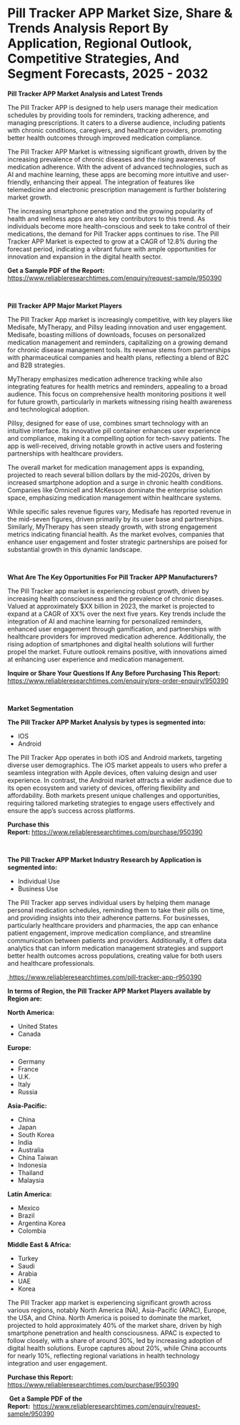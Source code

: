 <p><h1>Pill Tracker APP Market Size, Share & Trends Analysis Report By Application, Regional Outlook, Competitive Strategies, And Segment Forecasts, 2025 - 2032</h1></p><p><strong>Pill Tracker APP Market Analysis and Latest Trends</strong></p>
<p><p>The Pill Tracker APP is designed to help users manage their medication schedules by providing tools for reminders, tracking adherence, and managing prescriptions. It caters to a diverse audience, including patients with chronic conditions, caregivers, and healthcare providers, promoting better health outcomes through improved medication compliance.</p><p>The Pill Tracker APP Market is witnessing significant growth, driven by the increasing prevalence of chronic diseases and the rising awareness of medication adherence. With the advent of advanced technologies, such as AI and machine learning, these apps are becoming more intuitive and user-friendly, enhancing their appeal. The integration of features like telemedicine and electronic prescription management is further bolstering market growth.</p><p>The increasing smartphone penetration and the growing popularity of health and wellness apps are also key contributors to this trend. As individuals become more health-conscious and seek to take control of their medications, the demand for Pill Tracker apps continues to rise. The Pill Tracker APP Market is expected to grow at a CAGR of 12.8% during the forecast period, indicating a vibrant future with ample opportunities for innovation and expansion in the digital health sector.</p></p>
<p><strong>Get a Sample PDF of the Report:&nbsp;</strong> <a href="https://www.reliableresearchtimes.com/enquiry/request-sample/950390?utm_campaign=3009&utm_medium=2&utm_source=Github&utm_content=ia&utm_term=16042025&utm_id=pill-tracker-app">https://www.reliableresearchtimes.com/enquiry/request-sample/950390</a></p>
<p>&nbsp;</p>
<p><strong>Pill Tracker APP Major Market Players</strong></p>
<p><p>The Pill Tracker App market is increasingly competitive, with key players like Medisafe, MyTherapy, and Pillsy leading innovation and user engagement. Medisafe, boasting millions of downloads, focuses on personalized medication management and reminders, capitalizing on a growing demand for chronic disease management tools. Its revenue stems from partnerships with pharmaceutical companies and health plans, reflecting a blend of B2C and B2B strategies.</p><p>MyTherapy emphasizes medication adherence tracking while also integrating features for health metrics and reminders, appealing to a broad audience. This focus on comprehensive health monitoring positions it well for future growth, particularly in markets witnessing rising health awareness and technological adoption.</p><p>Pillsy, designed for ease of use, combines smart technology with an intuitive interface. Its innovative pill container enhances user experience and compliance, making it a compelling option for tech-savvy patients. The app is well-received, driving notable growth in active users and fostering partnerships with healthcare providers.</p><p>The overall market for medication management apps is expanding, projected to reach several billion dollars by the mid-2020s, driven by increased smartphone adoption and a surge in chronic health conditions. Companies like Omnicell and McKesson dominate the enterprise solution space, emphasizing medication management within healthcare systems.</p><p>While specific sales revenue figures vary, Medisafe has reported revenue in the mid-seven figures, driven primarily by its user base and partnerships. Similarly, MyTherapy has seen steady growth, with strong engagement metrics indicating financial health. As the market evolves, companies that enhance user engagement and foster strategic partnerships are poised for substantial growth in this dynamic landscape.</p></p>
<p>&nbsp;</p>
<p><strong>What Are The Key Opportunities For Pill Tracker APP Manufacturers?</strong></p>
<p><p>The Pill Tracker app market is experiencing robust growth, driven by increasing health consciousness and the prevalence of chronic diseases. Valued at approximately $XX billion in 2023, the market is projected to expand at a CAGR of XX% over the next five years. Key trends include the integration of AI and machine learning for personalized reminders, enhanced user engagement through gamification, and partnerships with healthcare providers for improved medication adherence. Additionally, the rising adoption of smartphones and digital health solutions will further propel the market. Future outlook remains positive, with innovations aimed at enhancing user experience and medication management.</p></p>
<p><strong>Inquire or Share Your Questions If Any Before Purchasing This Report:</strong> <a href="https://www.reliableresearchtimes.com/enquiry/pre-order-enquiry/950390?utm_campaign=3009&utm_medium=2&utm_source=Github&utm_content=ia&utm_term=16042025&utm_id=pill-tracker-app">https://www.reliableresearchtimes.com/enquiry/pre-order-enquiry/950390</a></p>
<p>&nbsp;</p>
<p><strong>Market Segmentation</strong></p>
<p><strong>The Pill Tracker APP Market Analysis by types is segmented into:</strong></p>
<p><ul><li>IOS</li><li>Android</li></ul></p>
<p><p>The Pill Tracker App operates in both iOS and Android markets, targeting diverse user demographics. The iOS market appeals to users who prefer a seamless integration with Apple devices, often valuing design and user experience. In contrast, the Android market attracts a wider audience due to its open ecosystem and variety of devices, offering flexibility and affordability. Both markets present unique challenges and opportunities, requiring tailored marketing strategies to engage users effectively and ensure the app’s success across platforms.</p></p>
<p><strong>Purchase this Report:&nbsp;</strong><a href="https://www.reliableresearchtimes.com/purchase/950390?utm_campaign=3009&utm_medium=2&utm_source=Github&utm_content=ia&utm_term=16042025&utm_id=pill-tracker-app">https://www.reliableresearchtimes.com/purchase/950390</a></p>
<p>&nbsp;</p>
<p><strong>The Pill Tracker APP Market Industry Research by Application is segmented into:</strong></p>
<p><ul><li>Individual Use</li><li>Business Use</li></ul></p>
<p><p>The Pill Tracker app serves individual users by helping them manage personal medication schedules, reminding them to take their pills on time, and providing insights into their adherence patterns. For businesses, particularly healthcare providers and pharmacies, the app can enhance patient engagement, improve medication compliance, and streamline communication between patients and providers. Additionally, it offers data analytics that can inform medication management strategies and support better health outcomes across populations, creating value for both users and healthcare professionals.</p></p>
<p><a href="https://www.reliableresearchtimes.com/pill-tracker-app-r950390?utm_campaign=3009&utm_medium=2&utm_source=Github&utm_content=ia&utm_term=16042025&utm_id=pill-tracker-app">&nbsp;https://www.reliableresearchtimes.com/pill-tracker-app-r950390</a></p>
<p><strong>In terms of Region, the Pill Tracker APP Market Players available by Region are:</strong></p>
<p>
    <p> <strong> North America: </strong>
        <ul>
            <li>United States</li>
            <li>Canada</li>
        </ul>
        </p> 
    <p> <strong> Europe: </strong>
        <ul>
            <li>Germany</li>
            <li>France</li>
            <li>U.K.</li>
            <li>Italy</li>
            <li>Russia</li>
        </ul>
        </p> 
    <p> <strong> Asia-Pacific: </strong>
        <ul>
            <li>China</li>
            <li>Japan</li>
            <li>South Korea</li>
            <li>India</li>
            <li>Australia</li>
            <li>China Taiwan</li>
            <li>Indonesia</li>
            <li>Thailand</li>
            <li>Malaysia</li>
        </ul>
        </p> 
    <p> <strong> Latin America: </strong>
        <ul>
            <li>Mexico</li>
            <li>Brazil</li>
            <li>Argentina Korea</li>
            <li>Colombia</li>
        </ul>
        </p> 
    <p> <strong> Middle East & Africa: </strong>
        <ul>
            <li>Turkey</li>
            <li>Saudi</li>
            <li>Arabia</li>
            <li>UAE</li>
            <li>Korea</li>
        </ul>
    </p>
    </p>
<p><p>The Pill Tracker app market is experiencing significant growth across various regions, notably North America (NA), Asia-Pacific (APAC), Europe, the USA, and China. North America is poised to dominate the market, projected to hold approximately 40% of the market share, driven by high smartphone penetration and health consciousness. APAC is expected to follow closely, with a share of around 30%, led by increasing adoption of digital health solutions. Europe captures about 20%, while China accounts for nearly 10%, reflecting regional variations in health technology integration and user engagement.</p></p>
<p><strong>Purchase this Report: </strong><a href="https://www.reliableresearchtimes.com/purchase/950390?utm_campaign=3009&utm_medium=2&utm_source=Github&utm_content=ia&utm_term=16042025&utm_id=pill-tracker-app">https://www.reliableresearchtimes.com/purchase/950390</a></p>
<p>&nbsp;<strong>Get a Sample PDF of the Report:&nbsp;&nbsp;</strong><a href="https://www.reliableresearchtimes.com/enquiry/request-sample/950390?utm_campaign=3009&utm_medium=2&utm_source=Github&utm_content=ia&utm_term=16042025&utm_id=pill-tracker-app">https://www.reliableresearchtimes.com/enquiry/request-sample/950390</a></p>
<p><strong></strong></p>
<p><p></p><p></p><p></p></p>